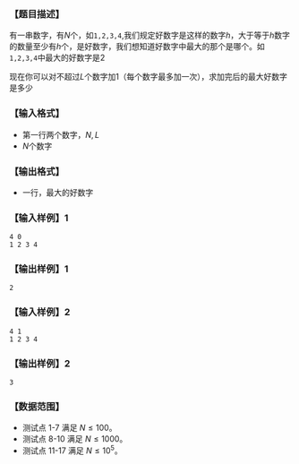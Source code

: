 ### 【题目描述】

有一串数字，有$N$个，如`1,2,3,4`,我们规定好数字是这样的数字$h$，大于等于$h$数字的数量至少有$h$个，是好数字，我们想知道好数字中最大的那个是哪个。如`1,2,3,4`中最大的好数字是$2$

现在你可以对不超过$L$个数字加1（每个数字最多加一次），求加完后的最大好数字是多少

### 【输入格式】
- 第一行两个数字，$N,L$
- $N$个数字

### 【输出格式】

- 一行，最大的好数字

### 【输入样例】1

```plaintext
4 0
1 2 3 4
```

### 【输出样例】1

```plaintext
2
```

### 【输入样例】2

```plaintext
4 1
1 2 3 4
```

### 【输出样例】2

```plaintext
3
```

### 【数据范围】

- 测试点 1-7 满足 $N \leqslant  100$。
- 测试点 8-10 满足 $N \leqslant 1000$。
- 测试点 11-17 满足 $N \leqslant 10^5$。

